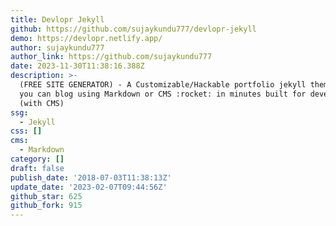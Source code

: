 ```yaml
---
title: Devlopr Jekyll
github: https://github.com/sujaykundu777/devlopr-jekyll
demo: https://devlopr.netlify.app/
author: sujaykundu777
author_link: https://github.com/sujaykundu777
date: 2023-11-30T11:38:16.388Z
description: >-
  (FREE SITE GENERATOR) - A Customizable/Hackable portfolio jekyll theme where
  you can blog using Markdown or CMS :rocket: in minutes built for developers.
  (with CMS)
ssg:
  - Jekyll
css: []
cms:
  - Markdown
category: []
draft: false
publish_date: '2018-07-03T11:38:13Z'
update_date: '2023-02-07T09:44:56Z'
github_star: 625
github_fork: 915
---
```


